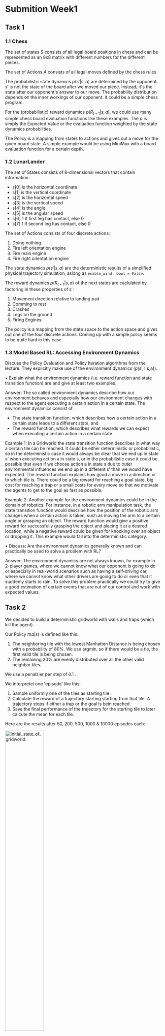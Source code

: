# Submition Week1

## Task 1


### 1.1 Chess

The set of states $S$ consists of all legal board positions in chess and can be represented as an 8x8 matrix with different numbers for the different pieces.

The set of Actions $A$ consists of all legal moves defined by the chess rules.

The probabilistic state dynamics $p(s'|s,a)$ are determined by the opponent. $s'$ is not the state of the board after we moved our piece. Instead, it's the state after our opponent's answer to our move. The probability distribution depends on the inner workings of our opponent. It could be a simple chess program.

For the (probabilistic) reward dynamics $p(R_{t+1}|s,a)$, we could use many simple chess board evaluation functions like these examples. The $p$ is simply the Expected Value or the evaluation function weighted by the state dynamics probabilities.

The Policy is a mapping from states to actions and gives out a move for the given board state. A simple example would be using MiniMax with a board evaluation function for a certain depth.

### 1.2 LunarLander

The set of States consists of 8-dimensional vectors that contain information:
- s[0] is the horizontal coordinate
- s[1] is the vertical coordinate
- s[2] is the horizontal speed
- s[3] is the vertical speed
- s[4] is the angle
- s[5] is the angular speed
- s[6] 1 if first leg has contact, else 0
- s[7] 1 if second leg has contact, else 0
 
The set of Actions consists of four discrete actions:
1. Doing nothing
2. Fire left orientation engine
3. Fire main engine
4. Fire right orientation engine
            

The state dynamics $p(s′|s,a)$ are the deterministic results of a simplified physical trajectory simulation, aslong as  ```enable_wind: bool = False```.

The reward dynamics $p(R_{t+1}|s,a)$ of the next states are caclulated by factoring in these properties of $s'$:

1. Movement direction relative to landing pad
2. Comming to rest
3. Crashes
4. Legs on the ground
5. Firing Engines


The policy is a mapping from the state space to the action space and gives out one of the four discrete actions. Coming up with a simple policy seems to be quite hard in this case.




### 1.3 Model Based RL: Accessing Environment Dynamics

Discuss the Policy Evaluation and Policy Iteration algorithms from the lecture. They explicitly make use of the environment dynamics (p(s′,r|s,a)).

• Explain what the environment dynamics (i.e. reward function and state transition function) are and give at least two examples.

Answer: The so called environment dynamics describe how our environment behaves and especially how our environment changes with respect to the agent executing a certain action in a certain state. The environment dynamics consist of: 
- The state transition function, which describes how a certain action in a certain state leads to a different state, and
- The reward function, which describes what rewards we can expect when executing a certain action in a certain state

Example 1:
In a Gridworld the state transition function describes in what way a certain tile can be reached. It could be either deterministic or probabilistic, so in the deterministic case it would always be clear that we end up in state s’ when executing action a in state s, or in the probabilistic case it could be possible that even if we choose action a in state s due to outer environmental influences we end up in a different s’ than we would have expected.
The reward function explains how good a move in a direction or to which tile is. There could be a big reward for reaching a goal state, big cost for reaching a trap or a small costs for every move so that we motivate the agents to get to the goal as fast as possible. 

Example 2:
Another example for the environment dynamics could be in the domain of robotics. For instance, in a robotic arm manipulation task, the state transition function would describe how the position of the robotic arm changes when a certain action is taken, such as moving the arm to a certain angle or grasping an object. The reward function would give a positive reward for successfully grasping the object and placing it at a desired location, while a negative reward could be given for knocking over an object or dropping it. This example would fall into the deterministic category.

• Discuss: Are the environment dynamics generally known and can practically be used to solve a problem with RL?

Answer: The environment dynamics are not always known, for example in 2-player games, where we cannot know what our opponent is going to do or especially in real-world scenarios such as having a self-driving car, where we cannot know what other drivers are going to do or even that it suddenly starts to rain. To solve this problem practically we could try to give a good estimation of certain events that are out of our control and work with expected values.


## Task 2


We decided to build a deterministic gridworld with walls and traps (which kill the agent). 

Our Policy $\pi(a|s)$ is defined like this:
1. The neighboring tile with the lowest Manhatten Distance is being chosen with a probability of 80%. We use argmin, so if there would be a tie, the first valid tile is being chosen.
2. The remaining 20% are evenly distributed over all the other valid neighbor tiles.

We use a penalzier per step of $0.1$ .

We interpretet one 'episode' like this:
1. Sample uniformly one of the tiles as starting tile  .
2. Calculate the reward of a trajectory starting starting from that tile. A trajectory stops if either a trap or the goal is bein reached.
3. Save the final performance of the trajectory for the starting tile to later calcute the mean for each tile. 


Here are the results after 50, 200, 500, 1000 & 10000 episodes each: 

<img src="imgs/initial_state_of_gridworld.jpg" alt="initial_state_of_gridworld"  width=50%>

<img src="imgs/after_50_iterations.jpg" alt="after_50_iterations"  width=50%>

<img src="imgs/after_200_iterations.jpg" alt="after_200_iterations"  width=50%>

<img src="imgs/after_500_iterations.jpg" alt="after_500_iterations"  width=50%>

<img src="imgs/after_1000_iterations.jpg" alt="after_1000_iterations"  width=50%>

<img src="imgs/after_10000_iterations.jpg" alt="after_10000_iterations"  width=50%>

An animation of one trajectory (a especially funny one):

![animation](ani.gif)
